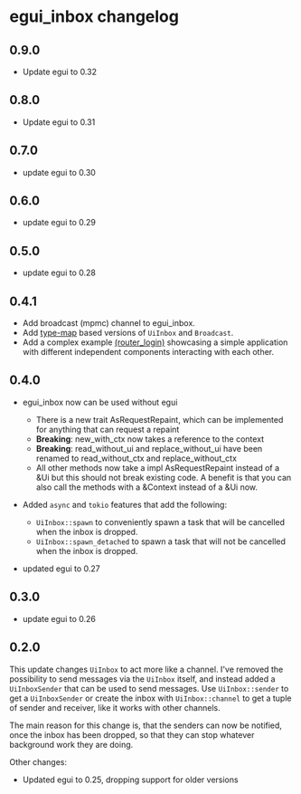 # egui_inbox changelog

## 0.9.0

- Update egui to 0.32

## 0.8.0

- Update egui to 0.31

## 0.7.0

- update egui to 0.30

## 0.6.0

- update egui to 0.29

## 0.5.0

- update egui to 0.28

## 0.4.1

- Add broadcast (mpmc) channel to egui_inbox.
- Add [type-map](https://crates.io/crates/type-map) based versions of `UiInbox` and `Broadcast`.
- Add a complex example [(router_login)](./examples/router_login.rs) showcasing a simple application with different
  independent components interacting with each
  other.

## 0.4.0

- egui_inbox now can be used without egui
    - There is a new trait AsRequestRepaint, which can be implemented for anything that can request a repaint
    - **Breaking**: new_with_ctx now takes a reference to the context
    - **Breaking**: read_without_ui and replace_without_ui have been renamed to read_without_ctx and replace_without_ctx
    - All other methods now take a impl AsRequestRepaint instead of a &Ui
      but this should not break existing code. A benefit is that you can also
      call the methods with a &Context instead of a &Ui now.

- Added `async` and `tokio` features that add the following:
    - `UiInbox::spawn` to conveniently spawn a task that will be cancelled when the inbox is dropped.
    - `UiInbox::spawn_detached` to spawn a task that will not be cancelled when the inbox is dropped.
- updated egui to 0.27

## 0.3.0

- update egui to 0.26

## 0.2.0

This update changes `UiInbox` to act more like a channel. I've removed the possibility to
send messages via the `UiInbox` itself, and instead added a `UiInboxSender` that can be used to send messages.
Use `UiInbox::sender` to get a `UiInboxSender` or create the inbox with `UiInbox::channel` to get a tuple of
sender and receiver, like it works with other channels.

The main reason for this change is, that the senders can now be notified, once the inbox has been dropped,
so that they can stop whatever background work they are doing.

Other changes:

- Updated egui to 0.25, dropping support for older versions
